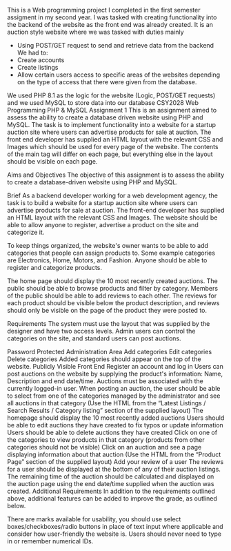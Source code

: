 This is a Web programming project I completed in the first semester assigment in my second year.
I was tasked with creating functionality into the backend of the website as the front end was already created.
It is an auction style website where we was tasked with duties mainly 
- Using POST/GET request to send and retrieve data from the backend 
We had to:
- Create accounts
- Create listings
- Allow certain users access to specific areas of the websites depending on the type of access
that there were given from the database.

We used PHP 8.1 as the logic for the website (Logic, POST/GET requests) and we used MySQL 
to store data into our database
CSY2028 Web Programming PHP & MySQL Assignment 1
This is an assignment aimed to assess the ability to create a database driven website using PHP and MySQL. The task is to implement functionality into a website for a startup auction site where users can advertise products for sale at auction. The front end developer has supplied an HTML layout with the relevant CSS and Images which should be used for every page of the website. The contents of the main tag will differ on each page, but everything else in the layout should be visible on each page.

Aims and Objectives
The objective of this assignment is to assess the ability to create a database-driven website using PHP and MySQL.

Brief
As a backend developer working for a web development agency, the task is to build a website for a startup auction site where users can advertise products for sale at auction. The front-end developer has supplied an HTML layout with the relevant CSS and Images. The website should be able to allow anyone to register, advertise a product on the site and categorize it.

To keep things organized, the website's owner wants to be able to add categories that people can assign products to. Some example categories are Electronics, Home, Motors, and Fashion. Anyone should be able to register and categorize products.

The home page should display the 10 most recently created auctions. The public should be able to browse products and filter by category. Members of the public should be able to add reviews to each other. The reviews for each product should be visible below the product description, and reviews should only be visible on the page of the product they were posted to.

Requirements
The system must use the layout that was supplied by the designer and have two access levels. Admin users can control the categories on the site, and standard users can post auctions.

Password Protected Administration Area
Add categories
Edit categories
Delete categories
Added categories should appear on the top of the website.
Publicly Visible Front End
Register an account and log in
Users can post auctions on the website by supplying the product's information: Name, Description and end date/time. Auctions must be associated with the currently logged-in user.
When posting an auction, the user should be able to select from one of the categories managed by the administrator and see all auctions in that category (Use the HTML from the “Latest Listings / Search Results / Category listing” section of the supplied layout)
The homepage should display the 10 most recently added auctions
Users should be able to edit auctions they have created to fix typos or update information
Users should be able to delete auctions they have created
Click on one of the categories to view products in that category (products from other categories should not be visible)
Click on an auction and see a page displaying information about that auction (Use the HTML from the “Product Page” section of the supplied layout)
Add your review of a user
The reviews for a user should be displayed at the bottom of any of their auction listings.
The remaining time of the auction should be calculated and displayed on the auction page using the end date/time supplied when the auction was created.
Additional Requirements
In addition to the requirements outlined above, additional features can be added to improve the grade, as outlined below.

There are marks available for usability, you should use select boxes/checkboxes/radio buttons in place of text input where applicable and consider how user-friendly the website is. Users should never need to type in or remember numerical IDs.

